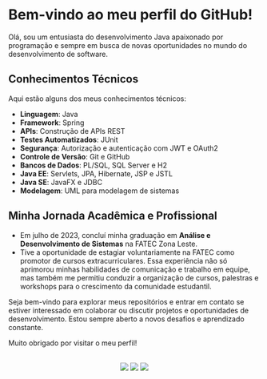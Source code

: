 # Bem-vindo ao meu perfil do GitHub!

Olá, sou um entusiasta do desenvolvimento Java apaixonado por programação e sempre em busca de novas oportunidades no mundo do desenvolvimento de software.

## Conhecimentos Técnicos

Aqui estão alguns dos meus conhecimentos técnicos:

- **Linguagem**: Java
- **Framework**: Spring
- **APIs**: Construção de APIs REST
- **Testes Automatizados**: JUnit
- **Segurança**: Autorização e autenticação com JWT e OAuth2
- **Controle de Versão**: Git e GitHub
- **Bancos de Dados**: PL/SQL, SQL Server e H2
- **Java EE**: Servlets, JPA, Hibernate, JSP e JSTL
- **Java SE**: JavaFX e JDBC
- **Modelagem**: UML para modelagem de sistemas

## Minha Jornada Acadêmica e Profissional

- Em julho de 2023, concluí minha graduação em **Análise e Desenvolvimento de Sistemas** na FATEC Zona Leste.
- Tive a oportunidade de estagiar voluntariamente na FATEC como promotor de cursos extracurriculares. Essa experiência não só aprimorou minhas habilidades de comunicação e trabalho em equipe, mas também me permitiu conduzir a organização de cursos, palestras e workshops para o crescimento da comunidade estudantil.

Seja bem-vindo para explorar meus repositórios e entrar em contato se estiver interessado em colaborar ou discutir projetos e oportunidades de desenvolvimento. Estou sempre aberto a novos desafios e aprendizado constante.

Muito obrigado por visitar o meu perfil!


<!--
<div align="center">
  <a href="https://github.com/rogeriobgregorio">
  <img height="192em" src="https://github-readme-stats.vercel.app/api?username=rogeriobgregorio&show_icons=true&theme=tokyonight&include_all_commits=true&count_private=true"/>
  <img height="192em" src="https://github-readme-stats.vercel.app/api/top-langs/?username=rogeriobgregorio&layout=compact&langs_count=7&theme=tokyonight"/>
</div>

  
<div align="center"><br>
  <img align="center" src="https://img.shields.io/badge/Java-%238D6748.svg?style=flat&logo=gitea&logoColor=white">
  <img align="center" src="https://img.shields.io/badge/Spring-%236DB33F.svg?style=flat&logo=spring&logoColor=white">
  <img align="center" src="https://img.shields.io/badge/SQL%20Sever-%23007ACC?style=flat&logo=microsoft%20sql%20server&logoColor=white">
  <img align="center" src="https://img.shields.io/badge/HTML5-%23E34F26.svg?style=flat&logo=html5&logoColor=white">
  <img align="center" src="https://img.shields.io/badge/CSS3-%231572B6.svg?style=flat&logo=css3&logoColor=white">
  <img align="center" src="https://img.shields.io/badge/Javascript-%23323330.svg?style=flat&logo=javascript&logoColor=%23F7DF1E">
  
  
  <img align="center" alt="Rafa-HTML" height="30" width="40" src="https://raw.githubusercontent.com/devicons/devicon/master/icons/bootstrap/bootstrap-original.svg">
  <img align="center" alt="Rafa-CSS" height="30" width="40" src="https://raw.githubusercontent.com/devicons/devicon/master/icons/react/react-original.svg">
  -->
</div>

<div align="center"><br>
  <a href="https://facebook.com/rogeriogregorio93">
  <img src="https://img.shields.io/badge/Facebook-%231877F2.svg?logo=Facebook&logoColor=white" target="_blank"></a>

  <a href="https://instagram.com/rogeriogregorio_">
  <img src="https://img.shields.io/badge/Instagram-%23E4405F.svg?logo=Instagram&logoColor=white" target="_blank"></a>

  <a href="https://linkedin.com/in/rogeriogregorio">
  <img src="https://img.shields.io/badge/LinkedIn-%230077B5.svg?logo=linkedin&logoColor=white" target="_blank"></a>
